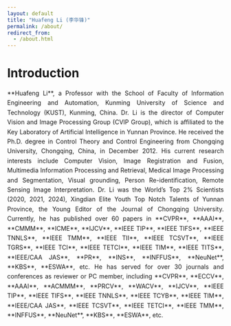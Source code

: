 ```yaml
---
layout: default
title: "Huafeng Li (李华锋)"
permalink: /about/
redirect_from: 
  - /about.html
---
```


# Introduction

<p style="text-align: justify; text-justify: inter-word; line-height: 1.6;">
    **Huafeng Li**, a Professor with the School of Faculty of Information Engineering and Automation, Kunming University of Science and Technology (KUST), Kunming, China. Dr. Li is the director of Computer Vision and Image Processing Group (CVIP Group), which is affiliated to the Key Laboratory of Artificial Intelligence in Yunnan Province. He received the Ph.D. degree in Control Theory and Control Engineering from Chongqing University, Chongqing, China, in December 2012. His current research interests include Computer Vision, Image Registration and Fusion, Multimedia Information Processing and Retrieval, Medical Image Processing and Segmentation, Visual grounding, Person Re-identification, Remote Sensing Image Interpretation. Dr. Li was the World’s Top 2% Scientists (2020, 2021, 2024), Xingdian Elite Youth Top Notch Talents of Yunnan Province, the Young Editor of the Journal of Chongqing University. Currently, he has published over 60 papers in **CVPR**, **AAAI**, **CMMM**, **ICME**, **IJCV**, **IEEE TIP**, **IEEE TIFS**, **IEEE TNNLS**, **IEEE TMM**, **IEEE TII**, **IEEE TCSVT**, **IEEE TGRS**, **IEEE TCI**, **IEEE TETCI**, **IEEE TIM**, **IEEE TITS**, **IEEE/CAA JAS**, **PR**, **INS**, **INFFUS**, **NeuNet**, **KBS**, **ESWA**, etc. He has served for over 30 journals and conferences as reviewer or PC member, including **CVPR**, **ECCV**, **AAAI**, **ACMMM**, **PRCV**, **WACV**, **IJCV**, **IEEE TIP**, **IEEE TIFS**, **IEEE TNNLS**, **IEEE TCYB**, **IEEE TIM**, **IEEE/CAA JAS**, **IEEE TCSVT**, **IEEE TETCI**, **IEEE TMM**, **INFFUS**, **NeuNet**, **KBS**, **ESWA**, etc.
</p>
